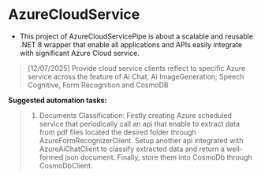 # AzureCloudService

- This project of AzureCloudServicePipe is about a scalable and reusable .NET 8 wrapper that enable all applications and APIs easily integrate with significant Azure Cloud service.
  
> [12/07/2025] Provide cloud service clients reflect to specific Azure service across the feature of Ai Chat, Ai ImageGeneration, Speech Cognitive, Form Recognition and CosmoDB
> 

**Suggested automation tasks:** 
> 1) Documents Classification: Firstly creating Azure scheduled service that periodically call an api that enable to extract data from pdf files located the desired folder through AzureFormRecognizerClient. Setup another api integrated with AzureAiChatClient to classify extracted data and return a well-formed json document. Finally, store them into CosmoDb through CosmoDbClient.




  
